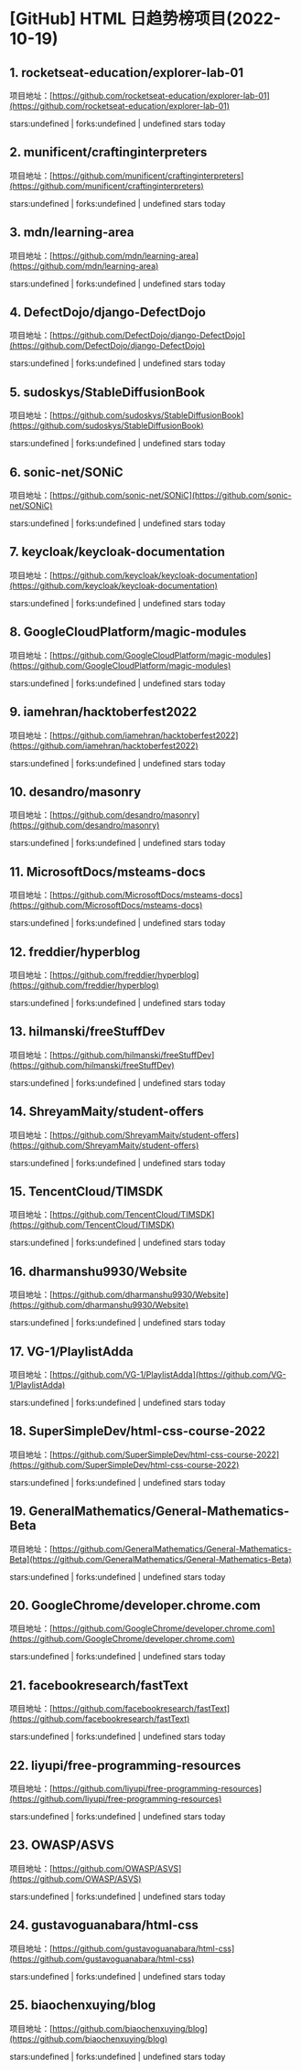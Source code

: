 # [GitHub] HTML 日趋势榜项目(2022-10-19)

## 1. rocketseat-education/explorer-lab-01 

项目地址：[https://github.com/rocketseat-education/explorer-lab-01](https://github.com/rocketseat-education/explorer-lab-01)

stars:undefined | forks:undefined | undefined stars today 



## 2. munificent/craftinginterpreters 

项目地址：[https://github.com/munificent/craftinginterpreters](https://github.com/munificent/craftinginterpreters)

stars:undefined | forks:undefined | undefined stars today 



## 3. mdn/learning-area 

项目地址：[https://github.com/mdn/learning-area](https://github.com/mdn/learning-area)

stars:undefined | forks:undefined | undefined stars today 



## 4. DefectDojo/django-DefectDojo 

项目地址：[https://github.com/DefectDojo/django-DefectDojo](https://github.com/DefectDojo/django-DefectDojo)

stars:undefined | forks:undefined | undefined stars today 



## 5. sudoskys/StableDiffusionBook 

项目地址：[https://github.com/sudoskys/StableDiffusionBook](https://github.com/sudoskys/StableDiffusionBook)

stars:undefined | forks:undefined | undefined stars today 



## 6. sonic-net/SONiC 

项目地址：[https://github.com/sonic-net/SONiC](https://github.com/sonic-net/SONiC)

stars:undefined | forks:undefined | undefined stars today 



## 7. keycloak/keycloak-documentation 

项目地址：[https://github.com/keycloak/keycloak-documentation](https://github.com/keycloak/keycloak-documentation)

stars:undefined | forks:undefined | undefined stars today 



## 8. GoogleCloudPlatform/magic-modules 

项目地址：[https://github.com/GoogleCloudPlatform/magic-modules](https://github.com/GoogleCloudPlatform/magic-modules)

stars:undefined | forks:undefined | undefined stars today 



## 9. iamehran/hacktoberfest2022 

项目地址：[https://github.com/iamehran/hacktoberfest2022](https://github.com/iamehran/hacktoberfest2022)

stars:undefined | forks:undefined | undefined stars today 



## 10. desandro/masonry 

项目地址：[https://github.com/desandro/masonry](https://github.com/desandro/masonry)

stars:undefined | forks:undefined | undefined stars today 



## 11. MicrosoftDocs/msteams-docs 

项目地址：[https://github.com/MicrosoftDocs/msteams-docs](https://github.com/MicrosoftDocs/msteams-docs)

stars:undefined | forks:undefined | undefined stars today 



## 12. freddier/hyperblog 

项目地址：[https://github.com/freddier/hyperblog](https://github.com/freddier/hyperblog)

stars:undefined | forks:undefined | undefined stars today 



## 13. hilmanski/freeStuffDev 

项目地址：[https://github.com/hilmanski/freeStuffDev](https://github.com/hilmanski/freeStuffDev)

stars:undefined | forks:undefined | undefined stars today 



## 14. ShreyamMaity/student-offers 

项目地址：[https://github.com/ShreyamMaity/student-offers](https://github.com/ShreyamMaity/student-offers)

stars:undefined | forks:undefined | undefined stars today 



## 15. TencentCloud/TIMSDK 

项目地址：[https://github.com/TencentCloud/TIMSDK](https://github.com/TencentCloud/TIMSDK)

stars:undefined | forks:undefined | undefined stars today 



## 16. dharmanshu9930/Website 

项目地址：[https://github.com/dharmanshu9930/Website](https://github.com/dharmanshu9930/Website)

stars:undefined | forks:undefined | undefined stars today 



## 17. VG-1/PlaylistAdda 

项目地址：[https://github.com/VG-1/PlaylistAdda](https://github.com/VG-1/PlaylistAdda)

stars:undefined | forks:undefined | undefined stars today 



## 18. SuperSimpleDev/html-css-course-2022 

项目地址：[https://github.com/SuperSimpleDev/html-css-course-2022](https://github.com/SuperSimpleDev/html-css-course-2022)

stars:undefined | forks:undefined | undefined stars today 



## 19. GeneralMathematics/General-Mathematics-Beta 

项目地址：[https://github.com/GeneralMathematics/General-Mathematics-Beta](https://github.com/GeneralMathematics/General-Mathematics-Beta)

stars:undefined | forks:undefined | undefined stars today 



## 20. GoogleChrome/developer.chrome.com 

项目地址：[https://github.com/GoogleChrome/developer.chrome.com](https://github.com/GoogleChrome/developer.chrome.com)

stars:undefined | forks:undefined | undefined stars today 



## 21. facebookresearch/fastText 

项目地址：[https://github.com/facebookresearch/fastText](https://github.com/facebookresearch/fastText)

stars:undefined | forks:undefined | undefined stars today 



## 22. liyupi/free-programming-resources 

项目地址：[https://github.com/liyupi/free-programming-resources](https://github.com/liyupi/free-programming-resources)

stars:undefined | forks:undefined | undefined stars today 



## 23. OWASP/ASVS 

项目地址：[https://github.com/OWASP/ASVS](https://github.com/OWASP/ASVS)

stars:undefined | forks:undefined | undefined stars today 



## 24. gustavoguanabara/html-css 

项目地址：[https://github.com/gustavoguanabara/html-css](https://github.com/gustavoguanabara/html-css)

stars:undefined | forks:undefined | undefined stars today 



## 25. biaochenxuying/blog 

项目地址：[https://github.com/biaochenxuying/blog](https://github.com/biaochenxuying/blog)

stars:undefined | forks:undefined | undefined stars today 



